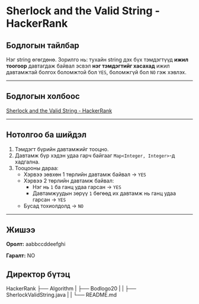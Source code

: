 # Sherlock and the Valid String - HackerRank

## Бодлогын тайлбар

Нэг string өгөгдөнө. Зорилго нь: тухайн string дэх бүх тэмдэгтүүд **ижил тоогоор** давтагдаж байвал эсвэл **нэг тэмдэгтийг хасахад** ижил давтамжтай болгох боломжтой бол `YES`, боломжгүй бол `NO` гэж хэвлэх.

---

## Бодлогын холбоос

[Sherlock and the Valid String - HackerRank](https://www.hackerrank.com/challenges/sherlock-and-valid-string/problem?isFullScreen=true)

---

## Нотолгоо ба шийдэл

1. Тэмдэгт бүрийн давтамжийг тооцно.
2. Давтамж бүр хэдэн удаа гарч байгааг `Map<Integer, Integer>`-д хадгална.
3. Тооцооны дараа:
   - Хэрвээ зөвхөн 1 төрлийн давтамж байвал → `YES`
   - Хэрвээ 2 төрлийн давтамж байвал:
     - Нэг нь `1` ба ганц удаа гарсан → `YES`
     - Давтамжуудын зөрүү `1` бөгөөд их давтамж нь ганц удаа гарсан → `YES`
   - Бусад тохиолдолд → `NO`

---

## Жишээ

**Оролт:**
aabbccddeefghi


**Гаралт:**
NO

## Директор бүтэц
HackerRank
    ├── Algorithm
    |   ├── Bodlogo20
    |   |   ├── SherlockValidString.java
    |   |   └── README.md